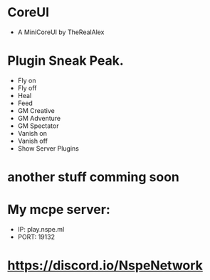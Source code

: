 # CoreUI

- A MiniCoreUI by TheRealAlex

# Plugin Sneak Peak.
- Fly on
- Fly off
- Heal
- Feed
- GM Creative
- GM Adventure
- GM Spectator
- Vanish on
- Vanish off
- Show Server Plugins
# another stuff comming soon
# My mcpe server:
- IP: play.nspe.ml
- PORT: 19132
# https://discord.io/NspeNetwork
